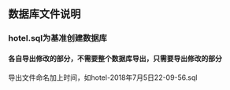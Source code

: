 ## 数据库文件说明
### hotel.sql为基准创建数据库

#### 各自导出修改的部分，不需要整个数据库导出，只需要导出修改的部分  
导出文件命名加上时间，如hotel-2018年7月5日22-09-56.sql



